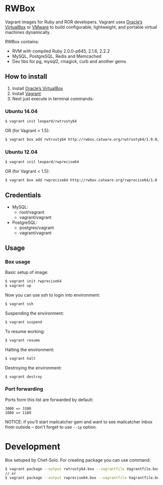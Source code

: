 # RWBox

Vagrant images for Ruby and ROR developers. Vagrant uses [Oracle’s VirtualBox](https://www.virtualbox.org/) or [VMware](http://www.vmware.com/) to build configurable, lightweight, and portable virtual machines dynamically.

RWBox contains:

* RVM with compiled Ruby 2.0.0-p645, 2.1.6, 2.2.2
* MySQL, PostgreSQL, Redis and Memcached
* Dev libs for pg, mysql2, rmagick, curb and another gems

## How to install

1. Install [Oracle’s VirtualBox](https://www.virtualbox.org/)
2. Install [Vagrant](http://www.vagrantup.com/)
3. Next just execute in terminal commands:

### Ubuntu 14.04

```bash
$ vagrant init leopard/rwtrusty64
```

OR (for Vagrant < 1.5):

```bash
$ vagrant box add rwtrusty64 http://rwbox.catware.org/rwtrusty64/1.0.0/rwtrusty64.box
```

### Ubuntu 12.04

```bash
$ vagrant init leopard/rwprecise64
```

OR (for Vagrant < 1.5):

```bash
$ vagrant box add rwprecise64 http://rwbox.catware.org/rwprecise64/1.0.0/rwprecise64.box
```

## Credentials

* MySQL:
  * root/vagrant
  * vagrant/vagrant
* PostgreSQL:
  * postgres/vagrant
  * vagrant/vagrant

## Usage

### Box usage

Basic setup of image:

```bash
$ vagrant init rwprecise64
$ vagrant up
```
Now you can use ssh to login into environment:

```bash
$ vagrant ssh
```

Suspending the environment:

```bash
$ vagrant suspend
```

To resume working:

```bash
$ vagrant resume
```

Halting the environment:

```bash
$ vagrant halt
```

Destroying the environment:

```bash
$ vagrant destroy
```

### Port forwarding

Ports form this list are forwarded by default:

```
3000 => 3100
1080 => 1180
```

NOTICE: if you'll start mailcatcher gem and want to see mailcatcher inbox from outside – don't forget to use `--ip` option.

# Development

Box setuped by Chef-Solo. For creating package you can use command:

```bash
$ vagrant package --output rwtrusty64.box --vagrantfile Vagrantfile.box
// or
$ vagrant package --output rwprecise64.box --vagrantfile Vagrantfile.box
```